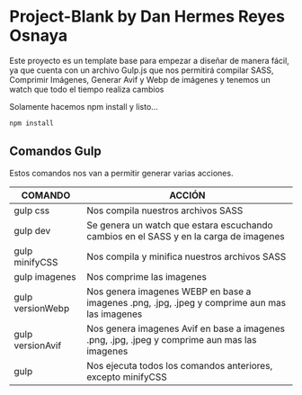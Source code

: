 # Project-Blank by Dan Hermes Reyes Osnaya

Este proyecto es un template base para empezar a diseñar de manera fácil, ya que cuenta con un archivo Gulp.js que nos permitirá compilar SASS, Comprimir Imágenes, Generar Avif y Webp de imágenes y tenemos un watch que todo el tiempo realiza cambios

Solamente hacemos npm install  y listo...

```sh
npm install
```

## Comandos Gulp

Estos comandos nos van a permitir generar varias acciones.

| COMANDO          | ACCIÓN                                                                                        |
| ---------------- | --------------------------------------------------------------------------------------------- |
| gulp css         | Nos compila nuestros archivos SASS                                                            |
| gulp dev         | Se genera un watch que estara escuchando cambios en el SASS y en la carga de imagenes         |
| gulp minifyCSS   | Nos compila y minifica nuestros archivos SASS                                                 |
| gulp imagenes    | Nos comprime las imagenes                                                                     |
| gulp versionWebp | Nos genera imagenes WEBP en base a imagenes .png, .jpg, .jpeg y comprime aun mas las imagenes |
| gulp versionAvif | Nos genera imagenes Avif en base a imagenes .png, .jpg, .jpeg y comprime aun mas las imagenes |
| gulp             | Nos ejecuta todos los comandos anteriores, excepto minifyCSS                                  |
